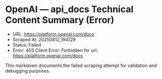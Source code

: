 # OpenAI — api_docs Technical Content Summary (Error)

- URL: https://platform.openai.com/docs
- Scraped At: 20250812_194129
- Status: Failed
- Error: 403 Client Error: Forbidden for url: https://platform.openai.com/docs

This markdown documents the failed scraping attempt for validation and debugging purposes.